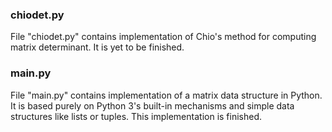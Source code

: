 ### chiodet.py
File "chiodet.py" contains implementation of Chio's method for computing matrix determinant. 
It is yet to be finished.

### main.py
File "main.py" contains implementation of a matrix data structure in Python. It is based purely on Python 3's built-in mechanisms and simple data structures like lists or tuples. 
This implementation is finished.
